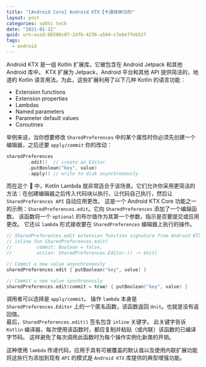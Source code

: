```yaml
---
title: "[Android Core] Android KTX【卡通侠神马的"
layout: post
categories: sddtc tech
date: "2021-01-11"
guid: urn:uuid:6b506c07-24fb-4236-a584-c7ebe7feb52f
tags:
  - android
---
```


Android KTX 是一组 Kotlin 扩展库。它被包含在 Android Jetpack 和其他 Android 库中。 KTX 扩展为 Jetpack，Android 平台和其他 API 提供简洁的，地道的 Kotlin 
语言用法。为此，这些扩展利用了以下几种 Kotlin 的语言功能：  
* Extension functions
* Extension properties
* Lambdas
* Named parameters
* Parameter default values
* Coroutines 

举例来说，当你想要修改 `SharedPreferences` 中的某个属性时你必须先创建一个编辑器，之后还要 `apply/commit` 你的改动：  

```kotlin
sharedPreferences
        .edit()  // create an Editor
        .putBoolean("key", value)
        .apply() // write to disk asynchronously
```

而在这个 🌰 中，Kotlin Lambda 就非常适合于该场景。它们允许你采用更简洁的方法：在创建编辑器之后传入代码块以执行，让代码自己执行，然后让 `SharedPreferences API` 自动应用更改。
这是一个 Android KTX Core 功能之一的示例：`SharedPreferences.edit`。它向 `SharedPreferences` 添加了一个编辑函数。 该函数将一个 `optional` 的布尔值作为其第一个参数，指示是否要提交或应用更改。 
它还以 `lambda` 形式接收要在 `SharedPreferences` 编辑器上执行的操作。  

```kotlin
// SharedPreferences.edit extension function signature from Android KTX - Core
// inline fun SharedPreferences.edit(
//         commit: Boolean = false,
//         action: SharedPreferences.Editor.() -> Unit)

// Commit a new value asynchronously
sharedPreferences.edit { putBoolean("key", value) }

// Commit a new value synchronously
sharedPreferences.edit(commit = true) { putBoolean("key", value) }
```

调用者可以选择是 `apply/commit`。 操作 `lambda` 本身是 `SharedPreferences.Editor` 上的一个匿名函数，该函数返回 `Unit`。也就是没有返回值。  
最后，`SharedPreferences.edit()` 签名包含 `inline` 关键字。 此关键字告诉 `Kotlin` 编译器，每次使用该函数时，都应复制并粘贴（或内联）该函数的已编译字节码。 这样避免了每次调用此函数时为每个操作实例化新类的开销。

这种使用 `lambda` 传递代码，应用于具有可被覆盖的默认值以及使用内联扩展功能将这些行为添加到现有 `API` 的模式是 `Android KTX` 库提供的典型增强功能。
